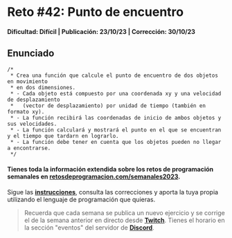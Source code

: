 # Reto #42: Punto de encuentro
#### Dificultad: Difícil | Publicación: 23/10/23 | Corrección: 30/10/23

## Enunciado

```
/*
 * Crea una función que calcule el punto de encuentro de dos objetos en movimiento
 * en dos dimensiones.
 * - Cada objeto está compuesto por una coordenada xy y una velocidad de desplazamiento
 *   (vector de desplazamiento) por unidad de tiempo (también en formato xy).
 * - La función recibirá las coordenadas de inicio de ambos objetos y sus velocidades.
 * - La función calculará y mostrará el punto en el que se encuentran y el tiempo que tardarn en lograrlo.
 * - La función debe tener en cuenta que los objetos pueden no llegar a encontrarse.   
 */
```
#### Tienes toda la información extendida sobre los retos de programación semanales en **[retosdeprogramacion.com/semanales2023](https://retosdeprogramacion.com/semanales2023)**.

Sigue las **[instrucciones](../../README.md)**, consulta las correcciones y aporta la tuya propia utilizando el lenguaje de programación que quieras.

> Recuerda que cada semana se publica un nuevo ejercicio y se corrige el de la semana anterior en directo desde **[Twitch](https://twitch.tv/mouredev)**. Tienes el horario en la sección "eventos" del servidor de **[Discord](https://discord.gg/mouredev)**.